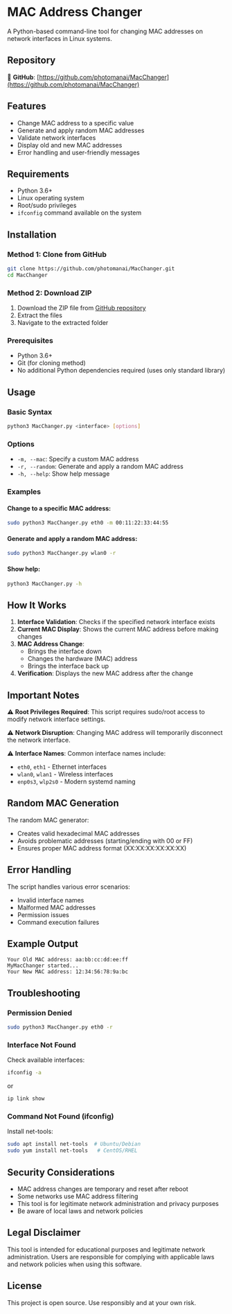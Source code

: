 # MAC Address Changer

A Python-based command-line tool for changing MAC addresses on network interfaces in Linux systems.

## Repository

🔗 **GitHub**: [https://github.com/photomanai/MacChanger](https://github.com/photomanai/MacChanger)

## Features

- Change MAC address to a specific value
- Generate and apply random MAC addresses
- Validate network interfaces
- Display old and new MAC addresses
- Error handling and user-friendly messages

## Requirements

- Python 3.6+
- Linux operating system
- Root/sudo privileges
- `ifconfig` command available on the system

## Installation

### Method 1: Clone from GitHub
```bash
git clone https://github.com/photomanai/MacChanger.git
cd MacChanger
```

### Method 2: Download ZIP
1. Download the ZIP file from [GitHub repository](https://github.com/photomanai/MacChanger)
2. Extract the files
3. Navigate to the extracted folder

### Prerequisites
- Python 3.6+
- Git (for cloning method)
- No additional Python dependencies required (uses only standard library)

## Usage

### Basic Syntax

```bash
python3 MacChanger.py <interface> [options]
```

### Options

- `-m, --mac`: Specify a custom MAC address
- `-r, --random`: Generate and apply a random MAC address
- `-h, --help`: Show help message

### Examples

#### Change to a specific MAC address:
```bash
sudo python3 MacChanger.py eth0 -m 00:11:22:33:44:55
```

#### Generate and apply a random MAC address:
```bash
sudo python3 MacChanger.py wlan0 -r
```

#### Show help:
```bash
python3 MacChanger.py -h
```

## How It Works

1. **Interface Validation**: Checks if the specified network interface exists
2. **Current MAC Display**: Shows the current MAC address before making changes
3. **MAC Address Change**: 
   - Brings the interface down
   - Changes the hardware (MAC) address
   - Brings the interface back up
4. **Verification**: Displays the new MAC address after the change

## Important Notes

⚠️ **Root Privileges Required**: This script requires sudo/root access to modify network interface settings.

⚠️ **Network Disruption**: Changing MAC address will temporarily disconnect the network interface.

⚠️ **Interface Names**: Common interface names include:
- `eth0`, `eth1` - Ethernet interfaces
- `wlan0`, `wlan1` - Wireless interfaces
- `enp0s3`, `wlp2s0` - Modern systemd naming

## Random MAC Generation

The random MAC generator:
- Creates valid hexadecimal MAC addresses
- Avoids problematic addresses (starting/ending with 00 or FF)
- Ensures proper MAC address format (XX:XX:XX:XX:XX:XX)

## Error Handling

The script handles various error scenarios:
- Invalid interface names
- Malformed MAC addresses
- Permission issues
- Command execution failures

## Example Output

```
Your Old MAC address: aa:bb:cc:dd:ee:ff
MyMacChanger started...
Your New MAC address: 12:34:56:78:9a:bc
```

## Troubleshooting

### Permission Denied
```bash
sudo python3 MacChanger.py eth0 -r
```

### Interface Not Found
Check available interfaces:
```bash
ifconfig -a
```
or
```bash
ip link show
```

### Command Not Found (ifconfig)
Install net-tools:
```bash
sudo apt install net-tools  # Ubuntu/Debian
sudo yum install net-tools   # CentOS/RHEL
```

## Security Considerations

- MAC address changes are temporary and reset after reboot
- Some networks use MAC address filtering
- This tool is for legitimate network administration and privacy purposes
- Be aware of local laws and network policies

## Legal Disclaimer

This tool is intended for educational purposes and legitimate network administration. Users are responsible for complying with applicable laws and network policies when using this software.

## License

This project is open source. Use responsibly and at your own risk.
